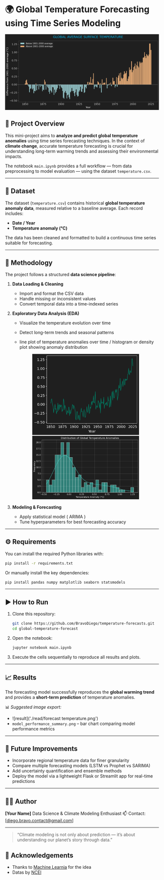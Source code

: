 # 🌍 Global Temperature Forecasting using Time Series Modeling
<p align='center'>
    <img src="./read/difference from date average.png" alt="Texte alternatif" width="700"/>
</p>

## 📘 Project Overview

This mini-project aims to **analyze and predict global temperature anomalies** using time series forecasting techniques.
In the context of **climate change**, accurate temperature forecasting is crucial for understanding long-term warming trends and assessing their environmental impacts.

The notebook `main.ipynb` provides a full workflow — from data preprocessing to model evaluation — using the dataset `temperature.csv`.

---

## 🧩 Dataset

The dataset (`temperature.csv`) contains historical **global temperature anomaly data**, measured relative to a baseline average.
Each record includes:

* **Date / Year**
* **Temperature anomaly (°C)**

The data has been cleaned and formatted to build a continuous time series suitable for forecasting.

---

## 🧠 Methodology

The project follows a structured **data science pipeline**:

1. **Data Loading & Cleaning**

   * Import and format the CSV data
   * Handle missing or inconsistent values
   * Convert temporal data into a time-indexed series

2. **Exploratory Data Analysis (EDA)**

   * Visualize the temperature evolution over time
   * Detect long-term trends and seasonal patterns

   * line plot of temperature anomalies over time / histogram or density plot showing anomaly distribution
   <p align='center'>
      <img src="./read/temperature anomaly over the years.png" alt="Texte alternatif" width="350"/>
      <img src="./read/distribution of global temperature anomalies.png" alt="Texte alternatif" width="350"/>
   </p>

3. **Modeling & Forecasting**

   * Apply statistical model ( ARIMA )
   * Tune hyperparameters for best forecasting accuracy

---

## ⚙️ Requirements

You can install the required Python libraries with:

```bash
pip install -r requirements.txt
```

Or manually install the key dependencies:

```bash
pip install pandas numpy matplotlib seaborn statsmodels
```

---

## ▶️ How to Run

1. Clone this repository:

   ```bash
   git clone https://github.com/BravoDiego/temperature-forecasts.git
   cd global-temperature-forecast
   ```

2. Open the notebook:

   ```bash
   jupyter notebook main.ipynb
   ```

3. Execute the cells sequentially to reproduce all results and plots.

---

## 📈 Results

The forecasting model successfully reproduces the **global warming trend** and provides a **short-term prediction** of temperature anomalies.

📊 *Suggested image export:*

* ![result]('./read/forecast temperature.png')
* `model_performance_summary.png` – bar chart comparing model performance metrics

---

## 🚀 Future Improvements

* Incorporate regional temperature data for finer granularity
* Compare multiple forecasting models (LSTM vs Prophet vs SARIMA)
* Add uncertainty quantification and ensemble methods
* Deploy the model via a lightweight Flask or Streamlit app for real-time predictions

---

## 🧑‍💻 Author

**[Your Name]**
Data Science & Climate Modeling Enthusiast
📫 Contact: [[diego.bravo.contact@gmail.com](mailto:diego.bravo.contact@gmail.com)]

---

> “Climate modeling is not only about prediction — it’s about understanding our planet’s story through data.”

## 🙏 Acknowledgements
- Thanks to [Machine Learnia](https://www.youtube.com/c/clearcode) for the idea
- Datas by [NCEI](https://www.ncei.noaa.gov/access/monitoring/climate-at-a-glance/global/time-series) 


